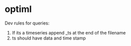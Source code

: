 # optiml
Dev rules for queries:
1. If its a timeseries append _ts at the end of the filename
2. ts should have data and time stamp